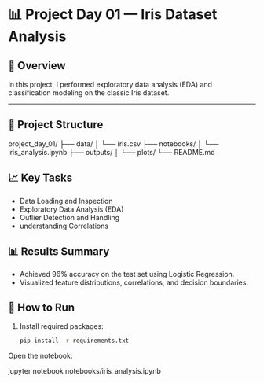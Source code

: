 

# 📊 Project Day 01 — Iris Dataset Analysis

## 📌 Overview

In this project, I performed exploratory data analysis (EDA) and classification modeling on the classic Iris dataset.

---

## 📂 Project Structure

project_day_01/
├── data/
│ └── iris.csv
├── notebooks/
│ └── iris_analysis.ipynb
├── outputs/
│ └── plots/
└── README.md




## 📈 Key Tasks

- Data Loading and Inspection
- Exploratory Data Analysis (EDA)
- Outlier Detection and Handling
- understanding  Correlations



## 📊 Results Summary

- Achieved 96% accuracy on the test set using Logistic Regression.
- Visualized feature distributions, correlations, and decision boundaries.


## 🚀 How to Run

1. Install required packages:
   ```bash
   pip install -r requirements.txt
Open the notebook:


jupyter notebook notebooks/iris_analysis.ipynb



